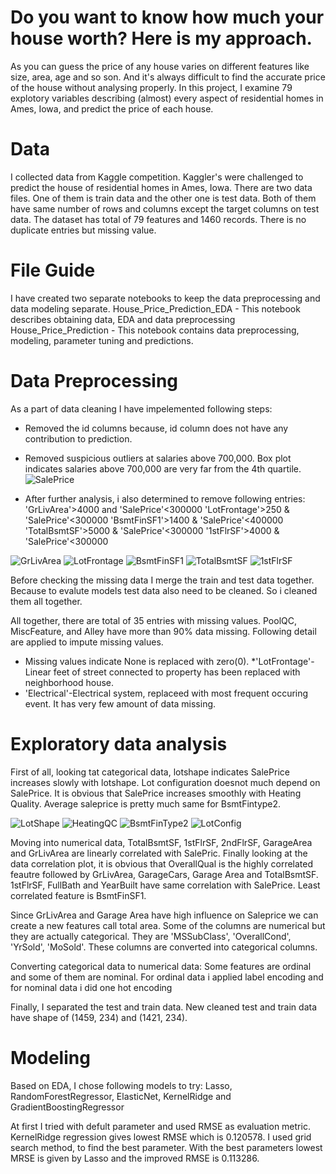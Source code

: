 # Do you want to know how much your house worth? Here is my approach.

As you can guess the price of any house varies on different features like size, area, age and so son. And it's always difficult to find the accurate price of the house without analysing properly. In this project, I examine 79 explotory variables describing (almost) every aspect of residential homes in Ames, Iowa, and predict the price of each house.

# Data 
I collected data from Kaggle competition. Kaggler's were challenged to predict the house of residential homes in Ames, Iowa. There are two data files. One of them is train data and the other one is test data. Both of them have same number of rows and columns except the target columns on test data. The dataset has total of 79 features and 1460 records. There is no duplicate entries but missing value. 

# File Guide
I have created two separate notebooks to keep the data preprocessing and data modeling separate. 
House_Price_Prediction_EDA - This notebook describes obtaining data, EDA and data preprocessing
House_Price_Prediction - This notebook contains data preprocessing, modeling, parameter tuning and predictions.

# Data Preprocessing
As a part of data cleaning I have impelemented following steps:
* Removed the id columns because, id column does not have any contribution to prediction.
* Removed suspicious outliers at salaries above 700,000. Box plot indicates salaries above 700,000 are very far from the 4th quartile.
![SalePrice](https://user-images.githubusercontent.com/33338872/74671615-3032a080-5171-11ea-9340-1f8b6c63e7c0.jpg)


* After further analysis, i also determined to remove following entries:
'GrLivArea'>4000 and 'SalePrice'<300000
'LotFrontage'>250  & 'SalePrice'<300000
'BsmtFinSF1'>1400 & 'SalePrice'<400000
'TotalBsmtSF'>5000 & 'SalePrice'<300000
'1stFlrSF'>4000   & 'SalePrice'<300000

![GrLivArea](https://user-images.githubusercontent.com/33338872/74672525-11cda480-5173-11ea-887e-b6a044112636.jpg)
![LotFrontage](https://user-images.githubusercontent.com/33338872/74672354-b69bb200-5172-11ea-9fd8-0cbb5c542491.jpg)
![BsmtFinSF1](https://user-images.githubusercontent.com/33338872/74672407-d337ea00-5172-11ea-9e1f-fe159049e960.jpg)
![TotalBsmtSF](https://user-images.githubusercontent.com/33338872/74672576-3164cd00-5173-11ea-9baf-631d267a3e0d.jpg)
![1stFlrSF](https://user-images.githubusercontent.com/33338872/74672414-d632da80-5172-11ea-9290-0b72eb6f3e3c.jpg)


Before checking the missing data I merge the train and test data together. Because to evalute models test data also need to be cleaned. So i cleaned them all together.

All together, there are total of 35 entries with missing values. PoolQC, MiscFeature, and Alley have more than 90% data missing. Following detail are applied to impute missing values.
* Missing values indicate None is replaced with zero(0).
*'LotFrontage'-Linear feet of street connected to property has been replaced with neighborhood house.
*  'Electrical'-Electrical system, replaceed with most frequent occuring event. It has very few amount of data missing.



# Exploratory data analysis
First of all, looking tat categorical data, lotshape indicates SalePrice increases slowly with lotshape. Lot configuration doesnot much depend on SalePrice. It is obvious that SalePrice increases smoothly with Heating Quality. Average saleprice is pretty much same for BsmtFintype2.

![LotShape](https://user-images.githubusercontent.com/33338872/74752622-946a6880-5234-11ea-918d-c17c25f534b1.jpg)
![HeatingQC](https://user-images.githubusercontent.com/33338872/74752706-b8c64500-5234-11ea-8c9d-de07dd85f35b.jpg)
![BsmtFinType2](https://user-images.githubusercontent.com/33338872/74752858-ec08d400-5234-11ea-8f05-17cad48bef73.jpg)
![LotConfig](https://user-images.githubusercontent.com/33338872/74756531-5112f880-523a-11ea-930f-c1f063c6b64c.jpg)

Moving into numerical data, TotalBsmtSF, 1stFlrSF, 2ndFlrSF, GarageArea and GrLivArea are linearly correlated with SalePric. Finally looking at the data correlation plot, it is obvious that OverallQual is the highly correlated feautre followed by GrLivArea, GarageCars, Garage Area and TotalBsmtSF. 1stFlrSF, FullBath and YearBuilt have same correlation with SalePrice. Least correlated feature is BsmtFinSF1.

Since GrLivArea and Garage Area have high influence on Saleprice we can create a new features call total area.
Some of the columns are numerical but they are actually categorical. They are 'MSSubClass', 'OverallCond', 'YrSold', 'MoSold'. These columns are converted into categorical columns.

Converting categorical data to numerical data:  Some features are ordinal and some of them are nominal. For ordinal data i applied label encoding and for nominal data i did one hot encoding

Finally, I separated the test and train data. New cleaned test and train data have shape of (1459, 234) and (1421, 234).


# Modeling
Based on EDA, I  chose following models to try:
Lasso, 
RandomForestRegressor,
ElasticNet, 
KernelRidge and
GradientBoostingRegressor

At first I tried with defult parameter and used RMSE as evaluation metric. KernelRidge regression gives lowest RMSE which is 0.120578.
I used grid search method, to find the best parameter. With the best parameters lowest MRSE is given by Lasso and the improved  RMSE is 0.113286. 
